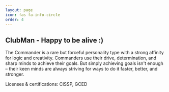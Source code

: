 ```yaml
---
layout: page
icon: fas fa-info-circle
order: 4
---
```


## ClubMan - Happy to be alive :)

The Commander is a rare but forceful personality type with a strong affinity for logic and creativity. Commanders use their drive, determination, and sharp minds to achieve their goals. But simply achieving goals isn't enough – their keen minds are always striving for ways to do it faster, better, and stronger.

Licenses & certifications: CISSP, GCED


